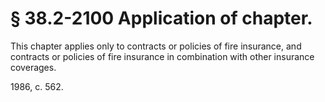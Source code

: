 # § 38.2-2100 Application of chapter.

<p>This chapter applies only to contracts or policies of fire insurance, and contracts or policies of fire insurance in combination with other insurance coverages.</p><p>1986, c. 562.</p>